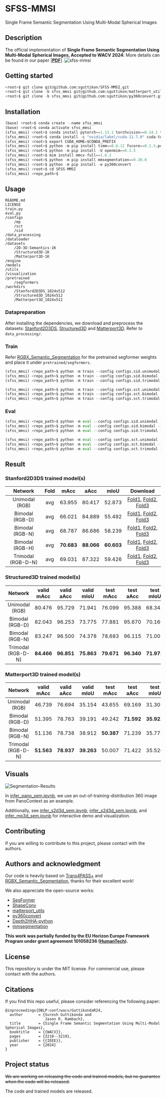 # SFSS-MMSI

Single Frame Semantic Segmentation Using Multi-Modal Spherical Images

## Description

The official implementation of **Single Frame Semantic Segmentation Using Multi-Modal Spherical Images, Accepted to WACV 2024**:
More details can be found in our paper [[**PDF**](https://arxiv.org/pdf/2308.09369.pdf)].
![sfss-mmsi](figures/wacv_teaser.png)

## Getting started

```python
<root>$ git clone git@github.com:sguttikon/SFSS-MMSI.git
<root>$ git clone -b sfss_mmsi git@github.com:sguttikon/matterport_utils.git
<root>$ git clone -b sfss_mmsi git@github.com:sguttikon/py360convert.git
```

## Installation

```python
(base) <root>$ conda create --name sfss_mmsi
(base) <root>$ conda activate sfss_mmsi
(sfss_mmsi) <root>$ conda install pytorch==1.13.1 torchvision==0.14.1 torchaudio==0.13.1 pytorch-cuda=11.7 -c pytorch -c nvidia
(sfss_mmsi) <root>$ conda install -c "nvidia/label/cuda-11.7.0" cuda-toolkit
(sfss_mmsi) <root>$ export CUDA_HOME=$CONDA_PREFIX
(sfss_mmsi) <root>$ python -m pip install timm==0.6.12 fvcore==0.1.5.post20221221 open3d==0.16.0 easydict==1.10 opencv-python==4.7.0.68 tensorboardx==2.5.1 notebook==7.0.2
(sfss_mmsi) <root>$ python -m pip install -U openmim==0.3.5
(sfss_mmsi) <root>$ mim install mmcv-full==1.6.2
(sfss_mmsi) <root>$ python -m pip install mmsegmentation==0.30.0
(sfss_mmsi) <root>$ python -m pip install -e py360convert
(sfss_mmsi) <root>$ cd SFSS-MMSI
(sfss_mmsi) <repo_path>$
```

## Usage

```
README.md
LICENSE
train.py
eval.py
/configs
    /mp
    /sct
    /sid
/data_processing
/dataloader
/datasets
    /2D-3D-Semantics-1K
    /Structured3D-1K
    /Matterport3D-1K
/engine
/models
/utils
/visualization
/pretrained
    /segformers
/workdirs
    /Stanford2D3DS_1024x512
    /Structured3D_1024x512
    /Matterport3D_1024x512
```

### Datapreparation

After installing the dependencies, we download and preprocess the datasets: [Stanford2D3DS](http://buildingparser.stanford.edu/dataset.html), [Structured3D](https://structured3d-dataset.org/) and [Matterport3D](https://niessner.github.io/Matterport/). Refer to `data_processing/`.

### Train

Refer [RGBX_Semantic_Segmentation](https://github.com/huaaaliu/RGBX_Semantic_Segmentation) for the pretrained segformer weights and place it under `pretrained/segformers`.

```python
(sfss_mmsi) <repo_path>$ python -m train --config configs.sid.unimodal --devices 1
(sfss_mmsi) <repo_path>$ python -m train --config configs.sid.bimodal --devices 1
(sfss_mmsi) <repo_path>$ python -m train --config configs.sid.trimodal --devices 1

(sfss_mmsi) <repo_path>$ python -m train --config configs.sct.unimodal --devices 1
(sfss_mmsi) <repo_path>$ python -m train --config configs.sct.bimodal --devices 1
(sfss_mmsi) <repo_path>$ python -m train --config configs.sct.trimodal --devices 1
```

### Eval

```python
(sfss_mmsi) <repo_path>$ python -m eval --config configs.sid.unimodal --split validation --epochs epoch-best.pth
(sfss_mmsi) <repo_path>$ python -m eval --config configs.sid.bimodal --split validation --epochs epoch-best.pth
(sfss_mmsi) <repo_path>$ python -m eval --config configs.sid.trimodal --split validation --epochs epoch-best.pth

(sfss_mmsi) <repo_path>$ python -m eval --config configs.sct.unimodal --split <validation/test> --epochs epoch-best.pth
(sfss_mmsi) <repo_path>$ python -m eval --config configs.sct.bimodal --split <validation/test> --epochs epoch-best.pth
(sfss_mmsi) <repo_path>$ python -m eval --config configs.sct.trimodal --split <validation/test> --epochs epoch-best.pth
```

## Result

### Stanford2D3DS trained model(s)

| **Network**       | **Fold**  | **mAcc**    | **aAcc**    | **mIoU**    | Download        |
| :---------------: | :-------: | :---------: | :---------: | :---------: | :-------------: |
| Unimodal (RGB)    |    avg    |   63.955    |   80.417    |   52.873    | [Fold1](https://cloud.dfki.de/owncloud/index.php/s/S6HqczbR3yL4Z82?path=%2Fworkdirs%2FStanford2D3DS_1024x512%2Flog_Stanford2D3DS_mit_b2_DMLPDecoderV2_F1), [Fold2](https://cloud.dfki.de/owncloud/index.php/s/S6HqczbR3yL4Z82?path=%2Fworkdirs%2FStanford2D3DS_1024x512%2Flog_Stanford2D3DS_mit_b2_DMLPDecoderV2_F2), [Fold3](https://cloud.dfki.de/owncloud/index.php/s/S6HqczbR3yL4Z82?path=%2Fworkdirs%2FStanford2D3DS_1024x512%2Flog_Stanford2D3DS_mit_b2_DMLPDecoderV2_F3) |
| Bimodal  (RGB-D)  |    avg    |   66.021    |   84.889    |   55.492    | [Fold1](https://cloud.dfki.de/owncloud/index.php/s/S6HqczbR3yL4Z82?path=%2Fworkdirs%2FStanford2D3DS_1024x512%2Flog_Stanford2D3DS_dual_mit_b2_DMLPDecoderV2_Depth_F1), [Fold2](https://cloud.dfki.de/owncloud/index.php/s/S6HqczbR3yL4Z82?path=%2Fworkdirs%2FStanford2D3DS_1024x512%2Flog_Stanford2D3DS_dual_mit_b2_DMLPDecoderV2_Depth_F2), [Fold3](https://cloud.dfki.de/owncloud/index.php/s/S6HqczbR3yL4Z82?path=%2Fworkdirs%2FStanford2D3DS_1024x512%2Flog_Stanford2D3DS_dual_mit_b2_DMLPDecoderV2_Depth_F3) |
| Bimodal  (RGB-N)  |    avg    |   68.787    |   86.686    |   58.239    | [Fold1](https://cloud.dfki.de/owncloud/index.php/s/S6HqczbR3yL4Z82?path=%2Fworkdirs%2FStanford2D3DS_1024x512%2Flog_Stanford2D3DS_dual_mit_b2_DMLPDecoderV2_Normal_F1), [Fold2](https://cloud.dfki.de/owncloud/index.php/s/S6HqczbR3yL4Z82?path=%2Fworkdirs%2FStanford2D3DS_1024x512%2Flog_Stanford2D3DS_dual_mit_b2_DMLPDecoderV2_Normal_F2), [Fold3](https://cloud.dfki.de/owncloud/index.php/s/S6HqczbR3yL4Z82?path=%2Fworkdirs%2FStanford2D3DS_1024x512%2Flog_Stanford2D3DS_dual_mit_b2_DMLPDecoderV2_Normal_F3) |
| Bimodal  (RGB-H)  |    avg    | **70.683**  | **88.066**  | **60.603**  | [Fold1](https://cloud.dfki.de/owncloud/index.php/s/S6HqczbR3yL4Z82?path=%2Fworkdirs%2FStanford2D3DS_1024x512%2Flog_Stanford2D3DS_dual_mit_b2_DMLPDecoderV2_HHA_F1), [Fold2](https://cloud.dfki.de/owncloud/index.php/s/S6HqczbR3yL4Z82?path=%2Fworkdirs%2FStanford2D3DS_1024x512%2Flog_Stanford2D3DS_dual_mit_b2_DMLPDecoderV2_HHA_F2), [Fold3](https://cloud.dfki.de/owncloud/index.php/s/S6HqczbR3yL4Z82?path=%2Fworkdirs%2FStanford2D3DS_1024x512%2Flog_Stanford2D3DS_dual_mit_b2_DMLPDecoderV2_HHA_F3) |
| Trimodal (RGB-D-N)|    avg    |   69.031    |   87.322    |   59.426    | [Fold1](https://cloud.dfki.de/owncloud/index.php/s/S6HqczbR3yL4Z82?path=%2Fworkdirs%2FStanford2D3DS_1024x512%2Flog_Stanford2D3DS_trio_mit_b2_DMLPDecoderV2_Depth_Normal_F1), [Fold2](https://cloud.dfki.de/owncloud/index.php/s/S6HqczbR3yL4Z82?path=%2Fworkdirs%2FStanford2D3DS_1024x512%2Flog_Stanford2D3DS_trio_mit_b2_DMLPDecoderV2_Depth_Normal_F2), [Fold3](https://cloud.dfki.de/owncloud/index.php/s/S6HqczbR3yL4Z82?path=%2Fworkdirs%2FStanford2D3DS_1024x512%2Flog_Stanford2D3DS_trio_mit_b2_DMLPDecoderV2_Depth_Normal_F3) |

### Structured3D trained model(s)

| **Network**       | **valid mAcc** | **valid aAcc** | **valid mIoU** | **test mAcc** | **test aAcc** | **test mIoU** | Download        |
| :---------------: |:-------------: | :------------: | :------------: |:------------: | :-----------: | :-----------: | :-------------: |
| Unimodal (RGB)    |     80.476     |     95.729     |     71.941     |    76.099     |    95.388     |    68.343     | [model](https://cloud.dfki.de/owncloud/index.php/s/S6HqczbR3yL4Z82?path=%2Fworkdirs%2FStructured3D_1024x512%2Flog_Structured3D_mit_b2_DMLPDecoderV2) |
| Bimodal  (RGB-D)  |     82.043     |     96.253     |     73.775     |    77.881     |    95.670     |    70.169     | [model](https://cloud.dfki.de/owncloud/index.php/s/S6HqczbR3yL4Z82?path=%2Fworkdirs%2FStructured3D_1024x512%2Flog_Structured3D_dual_mit_b2_DMLPDecoderV2_Depth) |
| Bimodal  (RGB-N)  |     83.247     |     96.500     |     74.378     |    78.683     |    96.115     |    71.001     | [model](https://cloud.dfki.de/owncloud/index.php/s/S6HqczbR3yL4Z82?path=%2Fworkdirs%2FStructured3D_1024x512%2Flog_Structured3D_dual_mit_b2_DMLPDecoderV2_Normal) |
| Trimodal (RGB-D-N)|   **84.466**   |   **96.851**   |   **75.863**   |  **79.671**   |  **96.340**   |  **71.971**   | [model](https://cloud.dfki.de/owncloud/index.php/s/S6HqczbR3yL4Z82?path=%2Fworkdirs%2FStructured3D_1024x512%2Flog_Structured3D_trio_mit_b2_DMLPDecoderV2_Depth_Normal) |

### Matterport3D trained model(s)

| **Network**       | **valid mAcc** | **valid aAcc** | **valid mIoU** | **test mAcc** | **test aAcc** | **test mIoU** | Download        |
| :---------------: |:-------------: | :------------: | :------------: |:------------: | :-----------: | :-----------: | :-------------: |
| Unimodal (RGB)    |     46.739     |     76.694     |     35.154     |    43.655     |    69.169     |    31.301     | [model](https://cloud.dfki.de/owncloud/index.php/s/S6HqczbR3yL4Z82?path=%2Fworkdirs%2FMatterport3D_1024x512%2Flog_Matterport3D_mit_b2_DMLPDecoderV2) |
| Bimodal  (RGB-D)  |     51.395     |     78.763     |     39.191     |    49.242     |  **71.592**   |  **35.921**   | [model](https://cloud.dfki.de/owncloud/index.php/s/S6HqczbR3yL4Z82?path=%2Fworkdirs%2FMatterport3D_1024x512%2Flog_Matterport3D_dual_mit_b2_DMLPDecoderV2_Depth) |
| Bimodal  (RGB-N)  |     51.136     |     78.738     |     38.912     |  **50.387**   |    71.239     |    35.773     | [model](https://cloud.dfki.de/owncloud/index.php/s/S6HqczbR3yL4Z82?path=%2Fworkdirs%2FMatterport3D_1024x512%2Flog_Matterport3D_dual_mit_b2_DMLPDecoderV2_Normal) |
| Trimodal (RGB-D-N)|   **51.563**   |   **78.937**   |   **39.263**   |    50.007     |    71.422     |    35.520     | [model](https://cloud.dfki.de/owncloud/index.php/s/S6HqczbR3yL4Z82?path=%2Fworkdirs%2FMatterport3D_1024x512%2Flog_Matterport3D_trio_mit_b2_DMLPDecoderV2_Depth_Normal) |

## Visuals

![Segmentation-Results](figures/wacv_seg_results.png)

In [infer_pano_sem.ipynb](visualization/infer_pano_sem.ipynb), we use an out-of-training-distribution 360 image from PanoContext as an example.

Additionally, see [infer_s2d3d_sem.ipynb](visualization/infer_s2d3d_sem.ipynb), [infer_s2d3d_sem.ipynb](visualization/infer_s2d3d_sem.ipynb), and [infer_mp3d_sem.ipynb](visualization/infer_mp3d_sem.ipynb) for interactive demo and visualization.

## Contributing

If you are willing to contribute to this project, please contact with the authors.

## Authors and acknowledgment

Our code is heavily based on [Trans4PASS+](https://github.com/jamycheung/Trans4PASS) and [RGBX_Semantic_Segmentation](https://github.com/huaaaliu/RGBX_Semantic_Segmentation), thanks for their excellent work!

We also appreciate the open-source works:
* [SegFormer](https://github.com/NVlabs/SegFormer)
* [ShapeConv](https://github.com/hanchaoleng/ShapeConv)
* [matterport_utils](https://github.com/atlantis-ar/matterport_utils)
* [py360convert](https://github.com/sunset1995/py360convert)
* [Depth2HHA-python](https://github.com/charlesCXK/Depth2HHA-python)
* [mmsegmentation](https://mmsegmentation.readthedocs.io/en/0.x/)

**This work was partially funded by the EU Horizon Europe Framework Program under grant agreement 101058236 ([HumanTech](https://humantech-horizon.eu/)).**

## License

This repository is under the MIT license. For commercial use, please contact with the authors.

## Citations

If you find this repo useful, please consider referencing the following paper:

```
@inproceedings{DBLP:conf/wacv/GuttikondaR24,
  author       = {Suresh Guttikonda and
                  Jason R. Rambach},
  title        = {Single Frame Semantic Segmentation Using Multi-Modal Spherical Images},
  booktitle    = {{WACV}},
  pages        = {3210--3219},
  publisher    = {{IEEE}},
  year         = {2024}
}
```

## Project status

~~We are working on releasing the code and trained models, but no guarantee when the code will be released.~~

The code and trained models are released.
